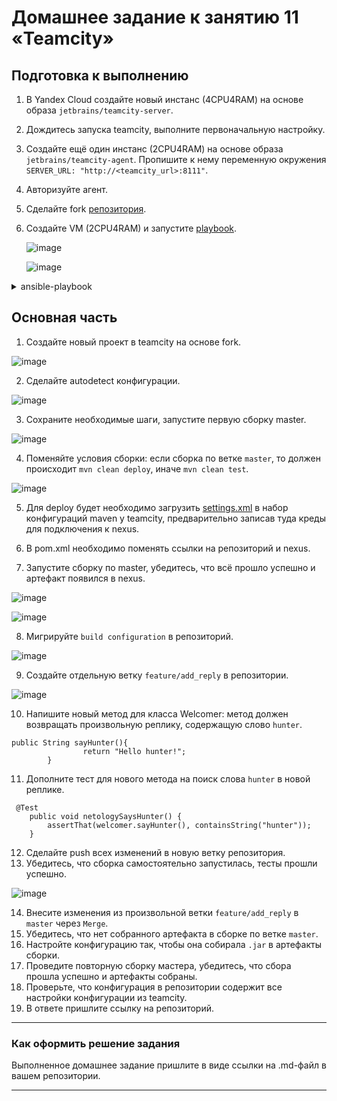 # Домашнее задание к занятию 11 «Teamcity»

## Подготовка к выполнению

1. В Yandex Cloud создайте новый инстанс (4CPU4RAM) на основе образа `jetbrains/teamcity-server`.
2. Дождитесь запуска teamcity, выполните первоначальную настройку.
3. Создайте ещё один инстанс (2CPU4RAM) на основе образа `jetbrains/teamcity-agent`. Пропишите к нему переменную окружения `SERVER_URL: "http://<teamcity_url>:8111"`.
4. Авторизуйте агент.
5. Сделайте fork [репозитория](https://github.com/aragastmatb/example-teamcity).
6. Создайте VM (2CPU4RAM) и запустите [playbook](./infrastructure).

   ![image](https://github.com/LexionN/SHDEVOPS-4/assets/124770915/2d25b562-4d39-45a6-a137-02bf429f0661)

   ![image](https://github.com/LexionN/SHDEVOPS-4/assets/124770915/48329d25-3e87-4391-ac56-528ecd09be9f)

<details>
<summary>ansible-playbook</summary>

   ansible-playbook -i inventory/cicd/hosts.yml site.yml 


PLAY [Get Nexus installed] *************************************************************************************************************************

TASK [Gathering Facts] *****************************************************************************************************************************
ok: [nexus-01]

TASK [Create Nexus group] **************************************************************************************************************************
changed: [nexus-01]

TASK [Create Nexus user] ***************************************************************************************************************************
changed: [nexus-01]

TASK [Install JDK] *********************************************************************************************************************************
changed: [nexus-01]

TASK [Create Nexus directories] ********************************************************************************************************************
changed: [nexus-01] => (item=/home/nexus/log)
changed: [nexus-01] => (item=/home/nexus/sonatype-work/nexus3)
changed: [nexus-01] => (item=/home/nexus/sonatype-work/nexus3/etc)
changed: [nexus-01] => (item=/home/nexus/pkg)
changed: [nexus-01] => (item=/home/nexus/tmp)

TASK [Download Nexus] ******************************************************************************************************************************
[WARNING]: Module remote_tmp /home/nexus/.ansible/tmp did not exist and was created with a mode of 0700, this may cause issues when running as
another user. To avoid this, create the remote_tmp dir with the correct permissions manually
changed: [nexus-01]

TASK [Unpack Nexus] ********************************************************************************************************************************
changed: [nexus-01]

TASK [Link to Nexus Directory] *********************************************************************************************************************
changed: [nexus-01]

TASK [Add NEXUS_HOME for Nexus user] ***************************************************************************************************************
changed: [nexus-01]

TASK [Add run_as_user to Nexus.rc] *****************************************************************************************************************
changed: [nexus-01]

TASK [Raise nofile limit for Nexus user] ***********************************************************************************************************
changed: [nexus-01]

TASK [Create Nexus service for SystemD] ************************************************************************************************************
changed: [nexus-01]

TASK [Ensure Nexus service is enabled for SystemD] *************************************************************************************************
changed: [nexus-01]

TASK [Create Nexus vmoptions] **********************************************************************************************************************
changed: [nexus-01]

TASK [Create Nexus properties] *********************************************************************************************************************
changed: [nexus-01]

TASK [Lower Nexus disk space threshold] ************************************************************************************************************
skipping: [nexus-01]

TASK [Start Nexus service if enabled] **************************************************************************************************************
changed: [nexus-01]

TASK [Ensure Nexus service is restarted] ***********************************************************************************************************
skipping: [nexus-01]

TASK [Wait for Nexus port if started] **************************************************************************************************************
ok: [nexus-01]

PLAY RECAP *****************************************************************************************************************************************
nexus-01                   : ok=17   changed=15   unreachable=0    failed=0    skipped=2    rescued=0    ignored=0 

</details>



## Основная часть

1. Создайте новый проект в teamcity на основе fork.

![image](https://github.com/LexionN/SHDEVOPS-4/assets/124770915/728cf296-d084-487b-9d6b-6e573d4307b6)

2. Сделайте autodetect конфигурации.

![image](https://github.com/LexionN/SHDEVOPS-4/assets/124770915/b6140c8d-0339-4486-86ee-1ffbeb84da37)

3. Сохраните необходимые шаги, запустите первую сборку master.

![image](https://github.com/LexionN/SHDEVOPS-4/assets/124770915/d3b9b9ba-8ca9-4a16-a46a-f417008a105a)

4. Поменяйте условия сборки: если сборка по ветке `master`, то должен происходит `mvn clean deploy`, иначе `mvn clean test`.

![image](https://github.com/LexionN/SHDEVOPS-4/assets/124770915/8fb402bc-39a4-428e-9598-2967121a6bb3)

5. Для deploy будет необходимо загрузить [settings.xml](./teamcity/settings.xml) в набор конфигураций maven у teamcity, предварительно записав туда креды для подключения к nexus.



6. В pom.xml необходимо поменять ссылки на репозиторий и nexus.
7. Запустите сборку по master, убедитесь, что всё прошло успешно и артефакт появился в nexus.

![image](https://github.com/LexionN/SHDEVOPS-4/assets/124770915/78a2cfc5-1737-49cf-a9a9-cb6f84bd5b4f)

![image](https://github.com/LexionN/SHDEVOPS-4/assets/124770915/56388cf4-cf1a-4dc5-9cb4-9608d71ffe3b)

8. Мигрируйте `build configuration` в репозиторий.

![image](https://github.com/LexionN/SHDEVOPS-4/assets/124770915/17359fe8-68b2-4f36-85cf-a6d1af60424f)

9. Создайте отдельную ветку `feature/add_reply` в репозитории.

![image](https://github.com/LexionN/SHDEVOPS-4/assets/124770915/784639ef-70ed-4142-8734-17c24a1fd07e)

10. Напишите новый метод для класса Welcomer: метод должен возвращать произвольную реплику, содержащую слово `hunter`.

```
public String sayHunter(){
                return "Hello hunter!";
        }
```

11. Дополните тест для нового метода на поиск слова `hunter` в новой реплике.

```
 @Test
	public void netologySaysHunter() {
		assertThat(welcomer.sayHunter(), containsString("hunter"));
	}
```

12. Сделайте push всех изменений в новую ветку репозитория.
13. Убедитесь, что сборка самостоятельно запустилась, тесты прошли успешно.

![image](https://github.com/LexionN/SHDEVOPS-4/assets/124770915/304df08f-85d2-440f-a380-6a3d61b344b5)

14. Внесите изменения из произвольной ветки `feature/add_reply` в `master` через `Merge`.
15. Убедитесь, что нет собранного артефакта в сборке по ветке `master`.
16. Настройте конфигурацию так, чтобы она собирала `.jar` в артефакты сборки.
17. Проведите повторную сборку мастера, убедитесь, что сбора прошла успешно и артефакты собраны.
18. Проверьте, что конфигурация в репозитории содержит все настройки конфигурации из teamcity.
19. В ответе пришлите ссылку на репозиторий.

---

### Как оформить решение задания

Выполненное домашнее задание пришлите в виде ссылки на .md-файл в вашем репозитории.

---
